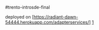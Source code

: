 #trento-introsde-final

deployed on [https://radiant-dawn-54444.herokuapp.com/adapterservices/] [1]

[1]: https://radiant-dawn-54444.herokuapp.com/adapterservices/